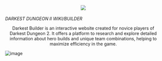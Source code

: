 <h1 align="center">
    <a href="https://amplication.com/#gh-light-mode-only">
    <img src="[./.github/assets/amplication-logo-light-mode.svg](https://raw.githubusercontent.com/PEPAXD/Darkest-Builder-Deploy/main/Darkest%20Builder/public/darkestBuilder_full.png)">
    </a>
</h1>

  <i align="center">DARKEST DUNGEON II WIKI/BUILDER</i>
  <br>
<p align="center">
Darkest Builder is an interactive website created for novice players of Darkest Dungeon 2. 
It offers a platform to research and explore detailed information about hero builds and unique team combinations, helping to maximize efficiency in the game.
</p>

![image](https://github.com/user-attachments/assets/6da417ad-c5e1-4f3e-b46b-bab39a5fdd8a)
